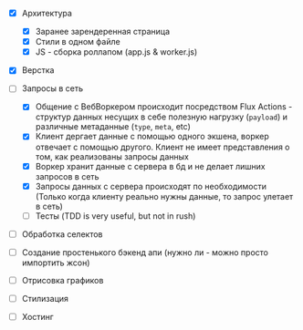 - [x] Архитектура
    - [x] Заранее зарендеренная страница
    - [x] Стили в одном файле
    - [x] JS - сборка роллапом (app.js & worker.js)
- [x] Верстка
- [ ] Запросы в сеть
    - [x] Общение с ВебВоркером происходит посредством Flux Actions - структур данных несущих в себе полезную нагрузку (`payload`) и различные метаданные (`type`, `meta`, etc)
    - [x] Клиент дергает данные с помощью одного экшена, воркер отвечает с помощью другого. Клиент не имеет представления о том, как реализованы запросы данных
    - [x] Воркер хранит данные с сервера в бд и не делает лишних запросов в сеть
    - [x] Запросы данных с сервера происходят по необходимости (Только когда клиенту реально нужны данные, то запрос улетает в сеть)
    - [ ] Тесты (TDD is very useful, but not in rush)
- [ ] Обработка селектов
- [ ] Создание простенького бэкенд апи (нужно ли - можно просто импортить жсон)
- [ ] Отрисовка графиков
- [ ] Стилизация
- [ ] Хостинг

